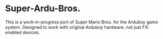# Super-Ardu-Bros.

This is a work-in-progress port of Super Mario Bros. for the Arduboy game system. 
Designed to work with original Arduboy hardware, not just FX-enabled devices. 
